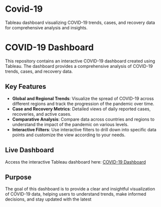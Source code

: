 # Covid-19
Tableau dashboard visualizing COVID-19 trends, cases, and recovery data for comprehensive analysis and insights.
# COVID-19 Dashboard

This repository contains an interactive COVID-19 dashboard created using Tableau. The dashboard provides a comprehensive analysis of COVID-19 trends, cases, and recovery data.

## Key Features

- **Global and Regional Trends**: Visualize the spread of COVID-19 across different regions and track the progression of the pandemic over time.
- **Case and Recovery Metrics**: Detailed views of daily reported cases, recoveries, and active cases.
- **Comparative Analysis**: Compare data across countries and regions to understand the impact of the pandemic on various levels.
- **Interactive Filters**: Use interactive filters to drill down into specific data points and customize the view according to your needs.

## Live Dashboard

Access the interactive Tableau dashboard here: [COVID-19 Dashboard](https://public.tableau.com/views/Covid-19_17216672067860/Dashboard1?:language=en-GB&:sid=&:redirect=auth&:display_count=n&:origin=viz_share_link)

## Purpose

The goal of this dashboard is to provide a clear and insightful visualization of COVID-19 data, helping users to understand trends, make informed decisions, and stay updated with the latest
